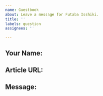 ```yaml
---
name: Guestbook
about: Leave a message for Futaba Isshiki.
title: ''
labels: question
assignees: ''

---
```


## Your Name:<!-- type your name below -->


## Article URL:<!-- ask someting about an article? -->


## Message:<!-- leave a message below -->
